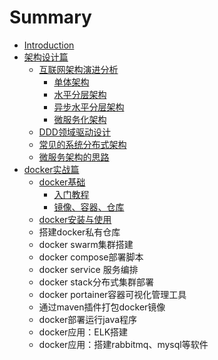 # Summary

* [Introduction](README.md)
* [架构设计篇](jia-gou-she-ji-pian.md)
  * [互联网架构演进分析](jia-gou-she-ji-pian/hu-lian-wang-jia-gou-yan-jin-fen-xi.md)
    * [单体架构](jia-gou-she-ji-pian/hu-lian-wang-jia-gou-yan-jin-fen-xi/dan-ti-jia-gou.md)
    * [水平分层架构](jia-gou-she-ji-pian/hu-lian-wang-jia-gou-yan-jin-fen-xi/shui-ping-fen-ceng-jia-gou.md)
    * [异步水平分层架构](jia-gou-she-ji-pian/hu-lian-wang-jia-gou-yan-jin-fen-xi/yi-bu-shui-ping-fen-ceng-jia-gou.md)
    * [微服务化架构](jia-gou-she-ji-pian/hu-lian-wang-jia-gou-yan-jin-fen-xi/wei-fu-wu-hua-jia-gou.md)
  * [DDD领域驱动设计](jia-gou-she-ji-pian/dddling-yu-qu-dong-she-ji.md)
  * [常见的系统分布式架构](jia-gou-she-ji-pian/chang-jian-de-xi-tong-fen-bu-shi-jia-gou.md)
  * [微服务架构的思路](jia-gou-she-ji-pian/wei-fu-wu-jia-gou-de-si-lu.md)
* [docker实战篇](dockershi-zhan-pian.md)
  * [docker基础](dockershi-zhan-pian/dockerji-chu.md)
    * [入门教程](dockershi-zhan-pian/dockerji-chu/ru-men-jiao-cheng.md)
    * [镜像、容器、仓库](dockershi-zhan-pian/dockerji-chu/jing-xiang.md)
  * [docker安装与使用](dockershi-zhan-pian/dockeran-zhuang-yu-shi-yong.md)
  * 搭建docker私有仓库
  * docker swarm集群搭建
  * docker compose部署脚本
  * docker service 服务编排 
  * docker stack分布式集群部署 
  * docker portainer容器可视化管理工具
  * 通过maven插件打包docker镜像
  * docker部署运行java程序
  * docker应用：ELK搭建
  * docker应用：搭建rabbitmq、mysql等软件

